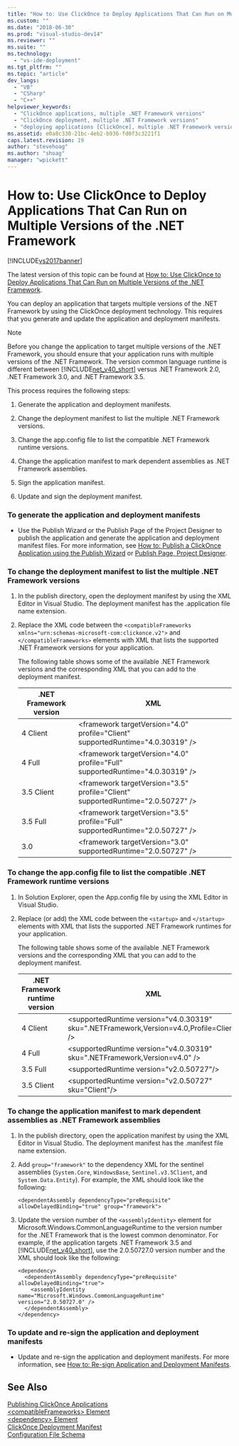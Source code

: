 ```yaml
---
title: "How to: Use ClickOnce to Deploy Applications That Can Run on Multiple Versions of the .NET Framework | Microsoft Docs"
ms.custom: ""
ms.date: "2018-06-30"
ms.prod: "visual-studio-dev14"
ms.reviewer: ""
ms.suite: ""
ms.technology: 
  - "vs-ide-deployment"
ms.tgt_pltfrm: ""
ms.topic: "article"
dev_langs: 
  - "VB"
  - "CSharp"
  - "C++"
helpviewer_keywords: 
  - "ClickOnce applications, multiple .NET Framework versions"
  - "ClickOnce deployment, multiple .NET Framework versions"
  - "deploying applications [ClickOnce], multiple .NET Framework versions"
ms.assetid: e0a8c330-21bc-4eb2-b936-fd0f3c3221f1
caps.latest.revision: 19
author: "stevehoag"
ms.author: "shoag"
manager: "wpickett"
---
```

# How to: Use ClickOnce to Deploy Applications That Can Run on Multiple Versions of the .NET Framework
[!INCLUDE[vs2017banner](../includes/vs2017banner.md)]

The latest version of this topic can be found at [How to: Use ClickOnce to Deploy Applications That Can Run on Multiple Versions of the .NET Framework](https://docs.microsoft.com/visualstudio/deployment/how-to-use-clickonce-to-deploy-applications-that-can-run-on-multiple-versions-of-the-dotnet-framework).  
  
You can deploy an application that targets multiple versions of the .NET Framework by using the ClickOnce deployment technology. This requires that you generate and update the application and deployment manifests.  
  
> [!NOTE]
>  Before you change the application to target multiple versions of the .NET Framework, you should ensure that your application runs with multiple versions of the .NET Framework. The version common language runtime is different between [!INCLUDE[net_v40_short](../includes/net-v40-short-md.md)] versus .NET Framework 2.0, .NET Framework 3.0, and .NET Framework 3.5.  
  
 This process requires the following steps:  
  
1.  Generate the application and deployment manifests.  
  
2.  Change the deployment manifest to list the multiple .NET Framework versions.  
  
3.  Change the app.config file to list the compatible .NET Framework runtime versions.  
  
4.  Change the application manifest to mark dependent assemblies as .NET Framework assemblies.  
  
5.  Sign the application manifest.  
  
6.  Update and sign the deployment manifest.  
  
### To generate the application and deployment manifests  
  
-   Use the Publish Wizard or the Publish Page of the Project Designer to publish the application and generate the application and deployment manifest files. For more information, see [How to: Publish a ClickOnce Application using the Publish Wizard](../deployment/how-to-publish-a-clickonce-application-using-the-publish-wizard.md) or [Publish Page, Project Designer](../ide/reference/publish-page-project-designer.md).  
  
### To change the deployment manifest to list the multiple .NET Framework versions  
  
1.  In the publish directory, open the deployment manifest by using the XML Editor in Visual Studio. The deployment manifest has the .application file name extension.  
  
2.  Replace the XML code between the `<compatibleFrameworks xmlns="urn:schemas-microsoft-com:clickonce.v2">` and `</compatibleFrameworks>` elements with XML that lists the supported .NET Framework versions for your application.  
  
     The following table shows some of the available .NET Framework versions and the corresponding XML that you can add to the deployment manifest.  
  
    |.NET Framework version|XML|  
    |----------------------------|---------|  
    |4 Client|\<framework targetVersion="4.0" profile="Client" supportedRuntime="4.0.30319" />|  
    |4 Full|\<framework targetVersion="4.0" profile="Full" supportedRuntime="4.0.30319" />|  
    |3.5 Client|\<framework targetVersion="3.5" profile="Client" supportedRuntime="2.0.50727" />|  
    |3.5 Full|\<framework targetVersion="3.5" profile="Full" supportedRuntime="2.0.50727" />|  
    |3.0|\<framework targetVersion="3.0" supportedRuntime="2.0.50727" />|  
  
### To change the app.config file to list the compatible .NET Framework runtime versions  
  
1.  In Solution Explorer, open the App.config file by using the XML Editor in Visual Studio.  
  
2.  Replace (or add) the XML code between the `<startup>` and `</startup>` elements with XML that lists the supported .NET Framework runtimes for your application.  
  
     The following table shows some of the available .NET Framework versions and the corresponding XML that you can add to the deployment manifest.  
  
    |.NET Framework runtime version|XML|  
    |------------------------------------|---------|  
    |4 Client|\<supportedRuntime version="v4.0.30319" sku=".NETFramework,Version=v4.0,Profile=Client" />|  
    |4 Full|\<supportedRuntime version="v4.0.30319" sku=".NETFramework,Version=v4.0" />|  
    |3.5 Full|\<supportedRuntime version="v2.0.50727"/>|  
    |3.5 Client|\<supportedRuntime version="v2.0.50727" sku="Client"/>|  
  
### To change the application manifest to mark dependent assemblies as .NET Framework assemblies  
  
1.  In the publish directory, open the application manifest by using the XML Editor in Visual Studio. The deployment manifest has the .manifest file name extension.  
  
2.  Add `group="framework"` to the dependency XML for the sentinel assemblies (`System.Core`, `WindowsBase`, `Sentinel.v3.5Client`, and `System.Data.Entity`). For example, the XML should look like the following:  
  
    ```  
    <dependentAssembly dependencyType="preRequisite" allowDelayedBinding="true" group="framework">  
    ```  
  
3.  Update the version number of the `<assemblyIdentity>` element for Microsoft.Windows.CommonLanguageRuntime to the version number for the .NET Framework that is the lowest common denominator. For example, if the application targets .NET Framework 3.5 and [!INCLUDE[net_v40_short](../includes/net-v40-short-md.md)], use the 2.0.50727.0 version number and the XML should look like the following:  
  
    ```  
    <dependency>  
      <dependentAssembly dependencyType="preRequisite" allowDelayedBinding="true">  
        <assemblyIdentity name="Microsoft.Windows.CommonLanguageRuntime" version="2.0.50727.0" />  
      </dependentAssembly>  
    </dependency>  
    ```  
  
### To update and re-sign the application and deployment manifests  
  
-   Update and re-sign the application and deployment manifests. For more information, see [How to: Re-sign Application and Deployment Manifests](../deployment/how-to-re-sign-application-and-deployment-manifests.md).  
  
## See Also  
 [Publishing ClickOnce Applications](../deployment/publishing-clickonce-applications.md)   
 [\<compatibleFrameworks> Element](../deployment/compatibleframeworks-element-clickonce-deployment.md)   
 [\<dependency> Element](../deployment/dependency-element-clickonce-application.md)   
 [ClickOnce Deployment Manifest](../deployment/clickonce-deployment-manifest.md)   
 [Configuration File Schema](../Topic/Configuration%20File%20Schema%20for%20the%20.NET%20Framework.md)



